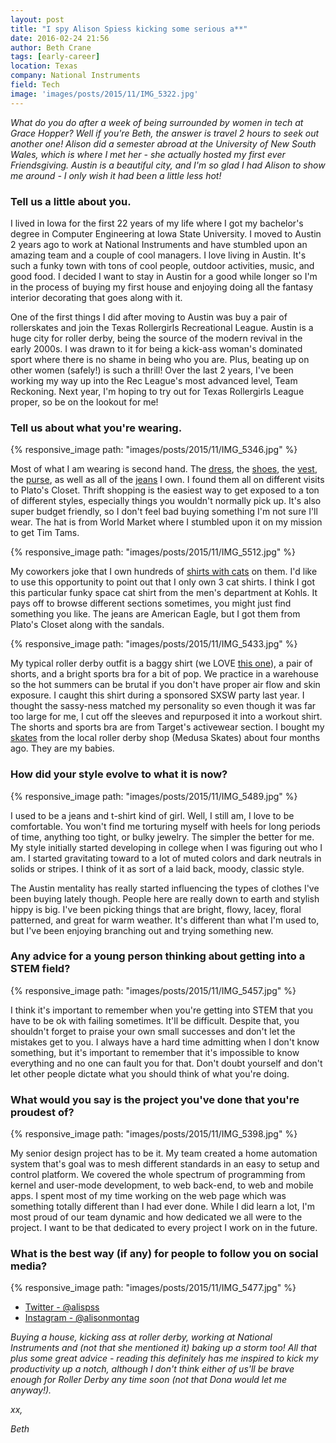 ```yaml
---
layout: post
title: "I spy Alison Spiess kicking some serious a**"
date: 2016-02-24 21:56
author: Beth Crane
tags: [early-career]
location: Texas
company: National Instruments
field: Tech
image: 'images/posts/2015/11/IMG_5322.jpg'
---
```


*What do you do after a week of being surrounded by women in tech at Grace Hopper? Well if you're Beth, the answer is travel 2 hours to seek out another one! Alison did a semester abroad at the University of New South Wales, which is where I met her - she actually hosted my first ever Friendsgiving. Austin is a beautiful city, and I'm so glad I had Alison to show me around - I only wish it had been a little less hot!*

### Tell us a little about you.

I lived in Iowa for the first 22 years of my life where I got my bachelor's degree in Computer Engineering at Iowa State University. I moved to Austin 2 years ago to work at National Instruments and have stumbled upon an amazing team and a couple of cool managers. I love living in Austin. It's such a funky town with tons of cool people, outdoor activities, music, and good food. I decided I want to stay in Austin for a good while longer so I'm in the process of buying my first house and enjoying doing all the fantasy interior decorating that goes along with it.

One of the first things I did after moving to Austin was buy a pair of rollerskates and join the Texas Rollergirls Recreational League. Austin is a huge city for roller derby, being the source of the modern revival in the early 2000s. I was drawn to it for being a kick-ass woman's dominated sport where there is no shame in being who you are. Plus, beating up on other women (safely!) is such a thrill! Over the last 2 years, I've been working my way up into the Rec League's most advanced level, Team Reckoning. Next year, I'm hoping to try out for Texas Rollergirls League proper, so be on the lookout for me!

### Tell us about what you're wearing.

{% responsive_image path: "images/posts/2015/11/IMG_5346.jpg" %}

Most of what I am wearing is second hand. The [dress](http://amzn.to/20WkUwA), the [shoes](http://amzn.to/21sPIqV), the [vest](http://amzn.to/1TGwson), the [purse](http://amzn.to/21sPGPM), as well as all of the [jeans](http://amzn.to/1TGwwEI) I own. I found them all on different visits to Plato's Closet. Thrift shopping is the easiest way to get exposed to a ton of different styles, especially things you wouldn't normally pick up. It's also super budget friendly, so I don't feel bad buying something I'm not sure I'll wear. The hat is from World Market where I stumbled upon it on my mission to get Tim Tams.

{% responsive_image path: "images/posts/2015/11/IMG_5512.jpg" %}

My coworkers joke that I own hundreds of [shirts with cats](http://amzn.to/20WlfPR) on them. I'd like to use this opportunity to point out that I only own 3 cat shirts. I think I got this particular funky space cat shirt from the men's department at Kohls. It pays off to browse different sections sometimes, you might just find something you like. The jeans are American Eagle, but I got them from Plato's Closet along with the sandals.

{% responsive_image path: "images/posts/2015/11/IMG_5433.jpg" %}

My typical roller derby outfit is a baggy shirt (we LOVE [this one](http://amzn.to/1R3bryo)), a pair of shorts, and a bright sports bra for a bit of pop. We practice in a warehouse so the hot summers can be brutal if you don't have proper air flow and skin exposure. I caught this shirt during a sponsored SXSW party last year. I thought the sassy-ness matched my personality so even though it was far too large for me, I cut off the sleeves and repurposed it into a workout shirt. The shorts and sports bra are from Target's activewear section. I bought my [skates](http://amzn.to/21sQ691) from the local roller derby shop (Medusa Skates) about four months ago. They are my babies.

### How did your style evolve to what it is now?

{% responsive_image path: "images/posts/2015/11/IMG_5489.jpg" %}

I used to be a jeans and t-shirt kind of girl. Well, I still am, I love to be comfortable. You won't find me torturing myself with heels for long periods of time, anything too tight, or bulky jewelry. The simpler the better for me. My style initially started developing in college when I was figuring out who I am. I started gravitating toward to a lot of muted colors and dark neutrals in solids or stripes. I think of it as sort of a laid back, moody, classic style.

The Austin mentality has really started influencing the types of clothes I've been buying lately though. People here are really down to earth and stylish hippy is big. I've been picking things that are bright, flowy, lacey, floral patterned, and great for warm weather. It's different than what I'm used to, but I've been enjoying branching out and trying something new.

### Any advice for a young person thinking about getting into a STEM field?

{% responsive_image path: "images/posts/2015/11/IMG_5457.jpg" %}

I think it's important to remember when you're getting into STEM that you have to be ok with failing sometimes. It'll be difficult. Despite that, you shouldn't forget to praise your own small successes and don't let the mistakes get to you. I always have a hard time admitting when I don't know something, but it's important to remember that it's impossible to know everything and no one can fault you for that. Don't doubt yourself and don't let other people dictate what you should think of what you're doing.

### What would you say is the project you've done that you're proudest of?

{% responsive_image path: "images/posts/2015/11/IMG_5398.jpg" %}

My senior design project has to be it. My team created a home automation system that's goal was to mesh different standards in an easy to setup and control platform. We covered the whole spectrum of programming from kernel and user-mode development, to web back-end, to web and mobile apps. I spent most of my time working on the web page which was something totally different than I had ever done. While I did learn a lot, I'm most proud of our team dynamic and how dedicated we all were to the project. I want to be that dedicated to every project I work on in the future.

### What is the best way (if any) for people to follow you on social media?

{% responsive_image path: "images/posts/2015/11/IMG_5477.jpg" %}

- [Twitter - @alispss](http://twitter.com/alispss) 
- [Instagram - @alisonmontag](http://instagram.com/alisonmontag)

*Buying a house, kicking ass at roller derby, working at National Instruments and (not that she mentioned it) baking up a storm too! All that plus some great advice - reading this definitely has me inspired to kick my productivity up a notch, although I don't think either of us'll be brave enough for Roller Derby any time soon (not that Dona would let me anyway!).*

*xx,*

*Beth*

